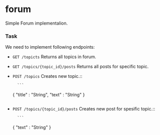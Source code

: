# forum
Simple Forum implementalion.

### Task

We need to implement following endpoints:

* ```GET /topicts``` Returns all topics in forum.
* ```GET /topics/{topic_id}/posts``` Returns all posts for specific topic.
* ```POST /topics``` Creates new topic.::

        ```
	{
	  "title" : "String",
	  "text" : "String"
	}
	```

* ```POST /topics/{topic_id}/posts``` Creates new post for spesific topic.::

        ```
	{
	  "text" : "String"
	}
	```
